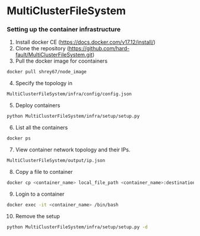 # MultiClusterFileSystem

### Setting up the container infrastructure

1. Install docker CE (https://docs.docker.com/v17.12/install/)
2. Clone the repository (https://github.com/hard-fault/MultiClusterFileSystem.git)
3. Pull the docker image for coontainers 
```sh
docker pull shrey67/node_image
```
4. Specify the topology in 
```sh
MultiClusterFileSystem/infra/config/config.json
```
5. Deploy containers
```sh
python MultiClusterFileSystem/infra/setup/setup.py
```
6. List all the containers
```sh
docker ps
```
7. View container network topology and their IPs.
```sh
MultiClusterFileSystem/output/ip.json
```
8. Copy a file to container
```sh
docker cp <container_name> local_file_path <container_name>:destination_path
```
9. Login to a container
```sh
docker exec -it <container_name> /bin/bash
```
10. Remove the setup
```sh
python MultiClusterFileSystem/infra/setup/setup.py -d
```
